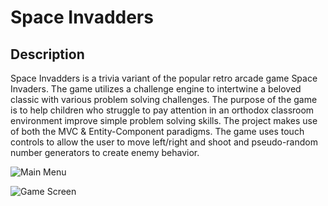 # Space Invadders

## Description

Space Invadders is a trivia variant of the popular retro arcade game Space Invaders. The game utilizes a challenge engine to intertwine a beloved classic with various problem solving challenges. The purpose of the game is to help children who struggle to pay attention in an orthodox classroom environment improve simple problem solving skills. The project makes use of both the MVC & Entity-Component paradigms. The game uses touch controls to allow the user to move left/right and shoot and pseudo-random number generators to create enemy behavior.

![Main Menu](https://raw.githubusercontent.com/belaltaher8/Space-Inv-Add-ers/master/spaceinvadderspic1.PNG)

![Game Screen](https://raw.githubusercontent.com/belaltaher8/Space-Inv-Add-ers/master/spaceinvadderspic2.PNG)
